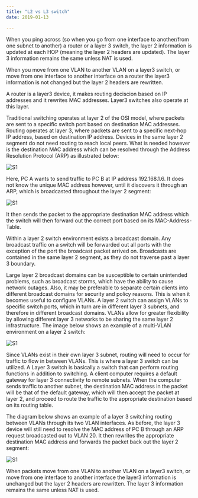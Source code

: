 ```yaml
---
title: "L2 vs L3 switch"
date: 2019-01-13

---
```


When you ping across (so when you go from one interface to another/from one subnet to another) a router or a layer 3 switch, the layer 2 information is updated at each HOP (meaning the layer 2 headers are updated).
The layer 3 information remains the same unless NAT is used.

When you move from one VLAN to another VLAN on a layer3 switch, or move from one interface to another interface on a router the layer3 information is not changed
but the layer 2 headers are rewritten.

A router is a layer3 device, it makes routing deciscion based on IP addresses and it rewrites MAC addresses. Layer3 switches also operate at this layer.

Traditional switching operates at layer 2 of the OSI model, where packets are sent to a specific switch port based on destination MAC addresses. Routing operates at layer 3, where packets are sent to a specific next-hop IP address, based on destination IP address. Devices in the same layer 2 segment do not need routing to reach local peers. What is needed however is the destination MAC address which can be resolved through the Address Resolution Protocol (ARP) as illustrated below:  

![S1](s1.png)

Here, PC A wants to send traffic to PC B at IP address 192.168.1.6.  It does not know the unique MAC address however, until it discovers it through an ARP, which is broadcasted throughout the layer 2 segment:  

![S1](s2.png)  

It then sends the packet to the appropriate destination MAC address which the switch will then forward out the correct port based on its MAC-Address-Table.  

Within a layer 2 switch environment exists a broadcast domain.  Any broadcast traffic on a switch will be forwarded out all ports with the exception of the port the broadcast packet arrived on.  Broadcasts are contained in the same layer 2 segment, as they do not traverse past a layer 3 boundary.  

Large layer 2 broadcast domains can be susceptible to certain unintended problems, such as broadcast storms, which have the ability to cause network outages.  Also, it may be preferable to separate certain clients into different broadcast domains for security and policy reasons.  This is when it becomes useful to configure VLANs.  A layer 2 switch can assign VLANs to specific switch ports, which in turn are in different layer 3 subnets, and therefore in different broadcast domains.  VLANs allow for greater flexibility by allowing different layer 3 networks to be sharing the same layer 2 infrastructure.  The image below shows an example of a multi-VLAN environment on a layer 2 switch:  

![S1](s3.png)  

Since VLANs exist in their own layer 3 subnet, routing will need to occur for traffic to flow in between VLANs.  This is where a layer 3 switch can be utilized.  A Layer 3 switch is basically a switch that can perform routing functions in addition to switching.  A client computer requires a default gateway for layer 3 connectivity to remote subnets.  When the computer sends traffic to another subnet, the destination MAC address in the packet will be that of the default gateway, which will then accept the packet at layer 2, and proceed to route the traffic to the appropriate destination based on its routing table.  

The diagram below shows an example of a layer 3 switching routing between VLANs through its two VLAN interfaces. As before, the layer 3 device will still need to resolve the MAC address of PC B through an ARP request broadcasted out to VLAN 20.  It then rewrites the appropriate destination MAC address and forwards the packet back out the layer 2 segment:  

![S1](s4.jpg)  


When packets move from one VLAN to another VLAN on a layer3 switch, or move from one interface to another interface the layer3 information is unchanged but the layer 2 headers are rewritten. The layer 3 information remains the same unless NAT is used.  
